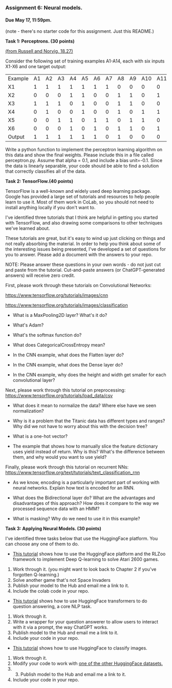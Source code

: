 ### Assignment 6: Neural models. 

#### Due May 17, 11:59pm.
(note - there's no starter code for this assignment. Just this README.)

<b>Task 1: Perceptrons. (30 points) </b>

[(from Russell and Norvig, 18.27)](https://aimacode.github.io/aima-exercises/concept-learning-exercises/ex_27/)

Consider the following set of training examples A1-A14, each with six inputs X1-X6 and one
target output:

<table>
<tr><td>Example</td><td>A1</td><td>A2</td> <td>A3</td> <td>A4</td> <td>A5</td> <td>A6</td> <td>A7</td> <td>A8</td> <td>A9</td> <td>A10</td> <td>A11</td> <td>A12</td> <td>A13</td> <td>A14</td>      </tr>
<tr><td> X1  </td><td> 1 </td><td> 1  </td><td> 1  </td><td> 1 </td><td> 1 </td><td> 1 </td><td> 1  </td><td> 0  </td><td> 0 </td><td> 0 </td><td> 0 </td><td> 0  </td><td> 0  </td><td> 0 </td></tr>
<tr><td> X2 </td><td> 0 </td><td> 0  </td><td> 0  </td><td> 1 </td><td> 1 </td><td> 0 </td><td> 0  </td><td> 1  </td><td> 1 </td><td> 0 </td><td> 1 </td><td> 0  </td><td> 1  </td><td> 1 </td></tr>
<tr> <td>	X3  </td><td> 1 </td><td> 1  </td><td> 1  </td><td> 0 </td><td> 1 </td><td> 0 </td><td> 0  </td><td> 1  </td><td> 1 </td><td> 0 </td><td> 0 </td><td> 0  </td><td> 1  </td><td> 1 </td></tr>
<tr><td>	X4  </td><td> 0 </td><td> 1  </td><td> 0  </td><td> 0 </td><td> 1 </td><td> 0 </td><td> 0  </td><td> 1  </td><td> 0 </td><td> 1 </td><td> 1 </td><td> 1  </td><td> 0  </td><td> 1 </td></tr>
<tr><td>	X5  </td><td> 0 </td><td> 0  </td><td> 1  </td><td> 1 </td><td> 0 </td><td> 1 </td><td> 1  </td><td> 0  </td><td> 1 </td><td> 1 </td><td> 0 </td><td> 0  </td><td> 1  </td><td> 0 </td></tr>
<tr><td>	X6  </td><td> 0 </td><td> 0  </td><td> 0  </td><td> 1 </td><td> 0 </td><td> 1 </td><td> 0  </td><td> 1  </td><td> 1 </td><td> 0 </td><td> 1 </td><td> 1  </td><td> 1  </td><td> 0 </td></tr>
<tr><td>	Output   </td><td> 1 </td><td> 1  </td><td> 1  </td><td> 1 </td><td> 1 </td><td> 1 </td><td> 0  </td><td> 1  </td><td> 0 </td><td> 0 </td><td> 0 </td><td> 0  </td><td> 0  </td><td> 0 </td></tr>
</table>

Write a python function to implement the perceptron learning algorithm on this data and show the final weights. 
Please include this in a file called perceptron.py. Assume that alpha = 0.1, and include a bias unit=-0.1.
Since the data is linearly separable, your code should be able to find a solution that correctly classifies all of the data.

<b>Task 2: TensorFlow.(40 points)</b>

TensorFlow is a well-known and widely used deep learning package. Google has provided a large set of tutorials and resources to help people learn to use it.
Most of them work in CoLab, so you should not need to install anything locally if you don't want to.

I've identified three tutorials that I think are helpful in getting you started with TensorFlow, and also drawing some comparisons to other techniques we've learned about.

These tutorials are great, but it's easy to wind up just clicking on things and not really absorbing the material. In order to help you think about 
some of the interesting issues being presented, I've developed a set of questions for you to answer. Please add a document with the answers to your repo. 

NOTE: Please answer these questions in your own words - do not just cut and paste from the tutorial. Cut-and-paste answers (or ChatGPT-generated answers) will receive zero credit.

First, please work through these tutorials on Convolutional Networks: 

https://www.tensorflow.org/tutorials/images/cnn

https://www.tensorflow.org/tutorials/images/classification

- What is a MaxPooling2D layer? What's it do?

- What's Adam? 

- What's the softmax function do? 

- What does CategoricalCrossEntropy mean?

- In the CNN example, what does the Flatten layer do?

- In the CNN example, what does the Dense layer do? 

- In the CNN example, why does the height and width get smaller for each convolutional layer?

Next, please work through this tutorial on preprocessing:
https://www.tensorflow.org/tutorials/load_data/csv

- What does it mean to normalize the data? Where else have we seen normalization? 

- Why is it a problem that the Titanic data has different types and ranges? Why did we not have to worry about this with the decision tree?

- What is a one-hot vector?

- The example that shows how to manually slice the feature dictionary uses yield instead of return.
Why is this? What's the difference between them, and why would you want to use yield?

Finally, please work through this tutorial on recurrent NNs: https://www.tensorflow.org/text/tutorials/text_classification_rnn

- As we know, encoding is a particularly important part of working with neural networks. Explain how text is encoded for an RNN. 

- What does the Bidirectional layer do? What are the advantages and disadvantages of this approach? How does it compare to the way we processed sequence data with an HMM?

- What is masking? Why do we need to use it in this example?

<b> Task 3: Applying Neural Models. (30 points)</b>

I've identified three tasks below that use the HuggingFace platform. You can choose any one of them to do.

- [This tutorial](https://huggingface.co/learn/deep-rl-course/unit3/introduction?fw=pt) shows how to use the HuggingFace platform and the RLZoo framework to implement Deep Q-learning to solve Atari 2600 games.
1. Work through it. (you might want to look back to Chapter 2 if you've forgotten Q-learning.)
2. Solve another game that's not Space Invaders 
3. Publish your model to the Hub and email me a link to it.
4. Include the colab code in your repo.

- [This tutorial](https://huggingface.co/docs/transformers/tasks/question_answering) shows how to use HuggingFace transformers to do question answering, a core NLP task.
1. Work through it.
2. Write a wrapper for your question answerer to allow users to interact with it via a prompt, the way ChatGPT works.
3. Publish model to the Hub and email me a link to it.
4. Include your code in your repo.


- [This tutorial](https://huggingface.co/docs/transformers/tasks/image_classification)
shows how to use HuggingFace to classify images.
1. Work through it.
2. Modify your code to work with [one of the other HuggingFace datasets.](https://huggingface.co/datasets?task_categories=task_categories:image-classification&sort=downloads)
3. 3. Publish model to the Hub and email me a link to it.
4. Include your code in your repo.

